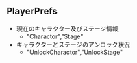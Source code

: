 
## PlayerPrefs  
- 現在のキャラクター及びステージ情報
  - "Charactor","Stage"
- キャラクターとステージのアンロック状況
  - "UnlockCharactor","UnlockStage"
